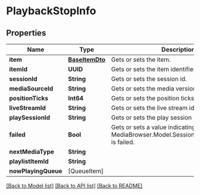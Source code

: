 # PlaybackStopInfo

## Properties
Name | Type | Description | Notes
------------ | ------------- | ------------- | -------------
**item** | [**BaseItemDto**](BaseItemDto.md) | Gets or sets the item. | [optional] 
**itemId** | **UUID** | Gets or sets the item identifier. | [optional] 
**sessionId** | **String** | Gets or sets the session id. | [optional] 
**mediaSourceId** | **String** | Gets or sets the media version identifier. | [optional] 
**positionTicks** | **Int64** | Gets or sets the position ticks. | [optional] 
**liveStreamId** | **String** | Gets or sets the live stream identifier. | [optional] 
**playSessionId** | **String** | Gets or sets the play session identifier. | [optional] 
**failed** | **Bool** | Gets or sets a value indicating whether this MediaBrowser.Model.Session.PlaybackStopInfo is failed. | [optional] 
**nextMediaType** | **String** |  | [optional] 
**playlistItemId** | **String** |  | [optional] 
**nowPlayingQueue** | [QueueItem] |  | [optional] 

[[Back to Model list]](../README.md#documentation-for-models) [[Back to API list]](../README.md#documentation-for-api-endpoints) [[Back to README]](../README.md)


